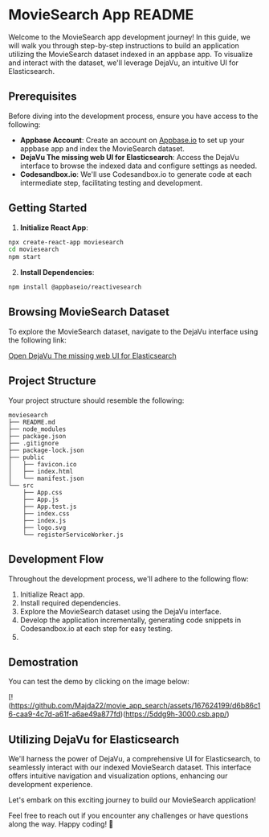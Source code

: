 # MovieSearch App README

Welcome to the MovieSearch app development journey! In this guide, we will walk you through step-by-step instructions to build an application utilizing the MovieSearch dataset indexed in an appbase app. To visualize and interact with the dataset, we'll leverage DejaVu, an intuitive UI for Elasticsearch.

## Prerequisites

Before diving into the development process, ensure you have access to the following:

- **Appbase Account**: Create an account on [Appbase.io](https://appbase.io/) to set up your appbase app and index the MovieSearch dataset.
- **DejaVu The missing web UI for Elasticsearch**: Access the DejaVu interface to browse the indexed data and configure settings as needed.
- **Codesandbox.io**: We'll use Codesandbox.io to generate code at each intermediate step, facilitating testing and development.

## Getting Started

1. **Initialize React App**:

```bash
npx create-react-app moviesearch
cd moviesearch
npm start
```

2. **Install Dependencies**:

```bash
npm install @appbaseio/reactivesearch
```

## Browsing MovieSearch Dataset

To explore the MovieSearch dataset, navigate to the DejaVu interface using the following link:

[Open DejaVu The missing web UI for Elasticsearch](https://dejavu.appbase.io/?appname=movies-demo-app&url=https://81719ecd9552:e06db001-a6d8-4cc2-bc43-9c15b1c0c987@appbase-demo-ansible-abxiydt-arc.searchbase.io&mode=view)

## Project Structure

Your project structure should resemble the following:

```
moviesearch
├── README.md
├── node_modules
├── package.json
├── .gitignore
├── package-lock.json
├── public
│   ├── favicon.ico
│   ├── index.html
│   └── manifest.json
└── src
    ├── App.css
    ├── App.js
    ├── App.test.js
    ├── index.css
    ├── index.js
    ├── logo.svg
    └── registerServiceWorker.js
```

## Development Flow

Throughout the development process, we'll adhere to the following flow:

1. Initialize React app.
2. Install required dependencies.
3. Explore the MovieSearch dataset using the DejaVu interface.
4. Develop the application incrementally, generating code snippets in Codesandbox.io at each step for easy testing.
5. 
## Demostration

You can test the demo by clicking on the image below:

[!(https://github.com/Majda22/movie_app_search/assets/167624199/d6b86c16-caa9-4c7d-a61f-a6ae49a877fd)(https://5ddg9h-3000.csb.app/)

## Utilizing DejaVu for Elasticsearch

We'll harness the power of DejaVu, a comprehensive UI for Elasticsearch, to seamlessly interact with our indexed MovieSearch dataset. This interface offers intuitive navigation and visualization options, enhancing our development experience.

Let's embark on this exciting journey to build our MovieSearch application!

Feel free to reach out if you encounter any challenges or have questions along the way. Happy coding! 🚀
